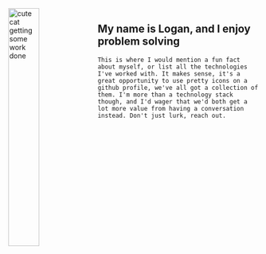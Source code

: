 <img width="35%" align="left" src="https://images-cdn.exchange.art/qshqgr0cjqmr5phD1tK-3gnohYWmfcXwx6VWnk27o38?ext=fastly&optimize=medium" alt="cute cat getting some work done" />
  
  ## My name is Logan, and I enjoy problem solving
  ```This is where I would mention a fun fact about myself, or list all the technologies I've worked with. It makes sense, it's a great opportunity to use pretty icons on a github profile, we've all got a collection of them. I'm more than a technology stack though, and I'd wager that we'd both get a lot more value from having a conversation instead. Don't just lurk, reach out.```

<br />
<img src="https://komarev.com/ghpvc/?username=logan858&style=for-the-badge&color=grey&label=Fans" alt=""/>


<!--
**logan858/logan858** is a ✨ _special_ ✨ repository because its `README.md` (this file) appears on your GitHub profile.
